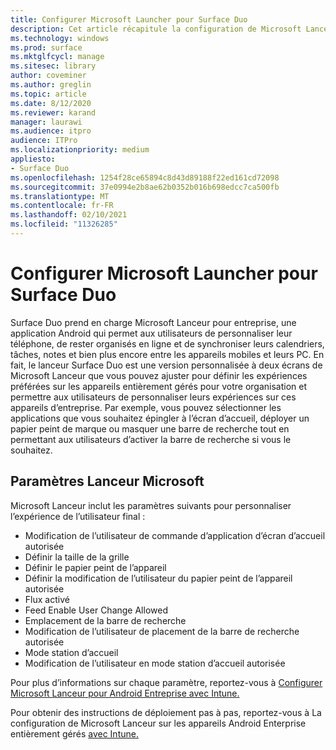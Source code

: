 ```yaml
---
title: Configurer Microsoft Launcher pour Surface Duo
description: Cet article récapitule la configuration de Microsoft Lanceur pour les appareils gérés dans les environnements commerciaux.
ms.technology: windows
ms.prod: surface
ms.mktglfcycl: manage
ms.sitesec: library
author: coveminer
ms.author: greglin
ms.topic: article
ms.date: 8/12/2020
ms.reviewer: karand
manager: laurawi
ms.audience: itpro
audience: ITPro
ms.localizationpriority: medium
appliesto:
- Surface Duo
ms.openlocfilehash: 1254f28ce65894c8d43d89188f22ed161cd72098
ms.sourcegitcommit: 37e0994e2b8ae62b0352b016b698edcc7ca500fb
ms.translationtype: MT
ms.contentlocale: fr-FR
ms.lasthandoff: 02/10/2021
ms.locfileid: "11326285"
---
```

# Configurer Microsoft Launcher pour Surface Duo

Surface Duo prend en charge Microsoft Lanceur pour entreprise, une application Android qui permet aux utilisateurs de personnaliser leur téléphone, de rester organisés en ligne et de synchroniser leurs calendriers, tâches, notes et bien plus encore entre les appareils mobiles et leurs PC. En fait, le lanceur Surface Duo est une version personnalisée à deux écrans de Microsoft Lanceur que vous pouvez ajuster pour définir les expériences préférées sur les appareils entièrement gérés pour votre organisation et permettre aux utilisateurs de personnaliser leurs expériences sur ces appareils d’entreprise. Par exemple, vous pouvez sélectionner les applications que vous souhaitez épingler à l’écran d’accueil, déployer un papier peint de marque ou masquer une barre de recherche tout en permettant aux utilisateurs d’activer la barre de recherche si vous le souhaitez.

## Paramètres Lanceur Microsoft

Microsoft Lanceur inclut les paramètres suivants pour personnaliser l’expérience de l’utilisateur final :


- Modification de l’utilisateur de commande d’application d’écran d’accueil autorisée
- Définir la taille de la grille
- Définir le papier peint de l’appareil
- Définir la modification de l’utilisateur du papier peint de l’appareil autorisée
- Flux activé
- Feed Enable User Change Allowed
- Emplacement de la barre de recherche
- Modification de l’utilisateur de placement de la barre de recherche autorisée
- Mode station d’accueil
- Modification de l’utilisateur en mode station d’accueil autorisée

Pour plus d’informations sur chaque paramètre, reportez-vous à [Configurer Microsoft Lanceur pour Android Entreprise avec Intune.](https://docs.microsoft.com/mem/intune/apps/configure-microsoft-launcher)

Pour obtenir des instructions de déploiement pas à pas, reportez-vous à La configuration de Microsoft Lanceur sur les appareils Android Enterprise entièrement gérés [avec Intune.](https://techcommunity.microsoft.com/t5/intune-customer-success/how-to-setup-microsoft-launcher-on-android-enterprise-fully/ba-p/1482134)
